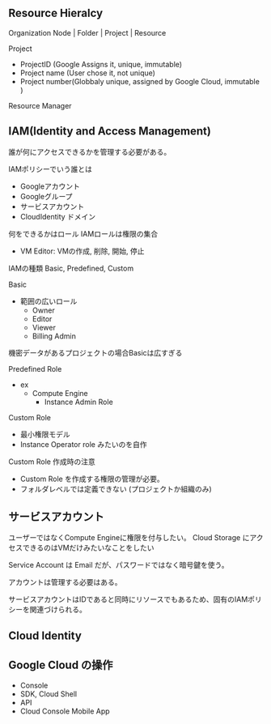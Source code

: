 ## Resource Hieralcy
Organization Node
|
Folder
|
Project
|
Resource

Project
- ProjectID (Google Assigns it, unique, immutable)
- Project name (User chose it, not unique)
- Project number(Globbaly unique, assigned by Google Cloud, immutable )

Resource Manager

## IAM(Identity and Access Management)
誰が何にアクセスできるかを管理する必要がある。

IAMポリシーでいう誰とは
- Googleアカウント
- Googleグループ
- サービスアカウント
- CloudIdentity ドメイン

何をできるかはロール
IAMロールは権限の集合
- VM Editor: VMの作成, 削除, 開始, 停止

IAMの種類
Basic, Predefined, Custom

Basic
- 範囲の広いロール
    - Owner
    - Editor
    - Viewer
    - Billing Admin

機密データがあるプロジェクトの場合Basicは広すぎる

Predefined Role
- ex
  - Compute Engine
    - Instance Admin Role

Custom Role
- 最小権限モデル
- Instance Operator role みたいのを自作

Custom Role 作成時の注意
- Custom Role を作成する権限の管理が必要。
- フォルダレベルでは定義できない (プロジェクトか組織のみ)

## サービスアカウント
ユーザーではなくCompute Engineに権限を付与したい。
Cloud Storage にアクセスできるのはVMだけみたいなことをしたい

Service Account は Email だが、パスワードではなく暗号鍵を使う。

アカウントは管理する必要はある。

サービスアカウントはIDであると同時にリソースでもあるため、固有のIAMポリシーを関連づけられる。

## Cloud Identity


## Google Cloud の操作
- Console
- SDK, Cloud Shell
- API
- Cloud Console Mobile App

